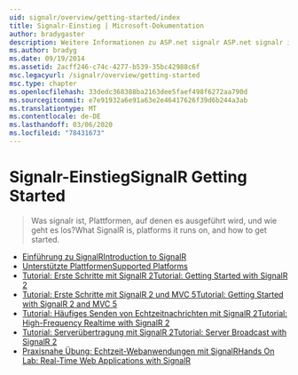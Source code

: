 ```yaml
---
uid: signalr/overview/getting-started/index
title: Signalr-Einstieg | Microsoft-Dokumentation
author: bradygaster
description: Weitere Informationen zu ASP.net signalr ASP.net signalr ist eine neue Bibliothek für ASP.NET-Entwickler, die die Entwicklung von Echt Zeit Webrollen vereinfachen. Signalr ermöglicht BI...
ms.author: bradyg
ms.date: 09/19/2014
ms.assetid: 2acff246-c74c-4277-b539-35bc42988c6f
msc.legacyurl: /signalr/overview/getting-started
msc.type: chapter
ms.openlocfilehash: 33dedc368388ba2163dee5faef498f6272aa790d
ms.sourcegitcommit: e7e91932a6e91a63e2e46417626f39d6b244a3ab
ms.translationtype: MT
ms.contentlocale: de-DE
ms.lasthandoff: 03/06/2020
ms.locfileid: "78431673"
---
```

# <a name="signalr-getting-started"></a><span data-ttu-id="ee5a3-104">Signalr-Einstieg</span><span class="sxs-lookup"><span data-stu-id="ee5a3-104">SignalR Getting Started</span></span>

> <span data-ttu-id="ee5a3-105">Was signalr ist, Plattformen, auf denen es ausgeführt wird, und wie geht es los?</span><span class="sxs-lookup"><span data-stu-id="ee5a3-105">What SignalR is, platforms it runs on, and how to get started.</span></span>

- [<span data-ttu-id="ee5a3-106">Einführung zu SignalR</span><span class="sxs-lookup"><span data-stu-id="ee5a3-106">Introduction to SignalR</span></span>](introduction-to-signalr.md)
- [<span data-ttu-id="ee5a3-107">Unterstützte Plattformen</span><span class="sxs-lookup"><span data-stu-id="ee5a3-107">Supported Platforms</span></span>](supported-platforms.md)
- [<span data-ttu-id="ee5a3-108">Tutorial: Erste Schritte mit SignalR 2</span><span class="sxs-lookup"><span data-stu-id="ee5a3-108">Tutorial: Getting Started with SignalR 2</span></span>](tutorial-getting-started-with-signalr.md)
- [<span data-ttu-id="ee5a3-109">Tutorial: Erste Schritte mit SignalR 2 und MVC 5</span><span class="sxs-lookup"><span data-stu-id="ee5a3-109">Tutorial: Getting Started with SignalR 2 and MVC 5</span></span>](tutorial-getting-started-with-signalr-and-mvc.md)
- [<span data-ttu-id="ee5a3-110">Tutorial: Häufiges Senden von Echtzeitnachrichten mit SignalR 2</span><span class="sxs-lookup"><span data-stu-id="ee5a3-110">Tutorial: High-Frequency Realtime with SignalR 2</span></span>](tutorial-high-frequency-realtime-with-signalr.md)
- [<span data-ttu-id="ee5a3-111">Tutorial: Serverübertragung mit SignalR 2</span><span class="sxs-lookup"><span data-stu-id="ee5a3-111">Tutorial: Server Broadcast with SignalR 2</span></span>](tutorial-server-broadcast-with-signalr.md)
- [<span data-ttu-id="ee5a3-112">Praxisnahe Übung: Echtzeit-Webanwendungen mit SignalR</span><span class="sxs-lookup"><span data-stu-id="ee5a3-112">Hands On Lab: Real-Time Web Applications with SignalR</span></span>](real-time-web-applications-with-signalr.md)
